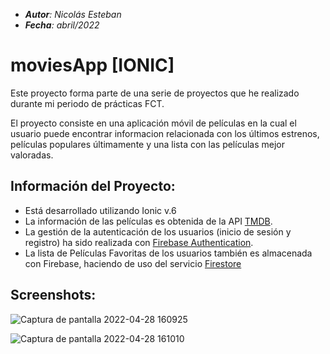 - _**Autor**: Nicolás Esteban_
- _**Fecha**: abril/2022_


# moviesApp [IONIC]
Este proyecto forma parte de una serie de proyectos que he realizado durante mi periodo de prácticas FCT.

El proyecto consiste en una aplicación móvil de películas en la cual el usuario puede encontrar informacion relacionada con los últimos estrenos, películas populares últimamente y una lista con las películas mejor valoradas.

## Información del Proyecto:
- Está desarrollado utilizando Ionic v.6
- La información de las películas es obtenida de la API [TMDB](themoviedb.org).
- La gestión de la autenticación de los usuarios (inicio de sesión y registro) ha sido realizada con [Firebase Authentication](https://firebase.google.com).
- La lista de Películas Favoritas de los usuarios también es almacenada con Firebase, haciendo de uso del servicio [Firestore](https://firebase.google.com)

## Screenshots:

![Captura de pantalla 2022-04-28 160925](https://user-images.githubusercontent.com/43449804/165773909-14f5b988-7564-4c12-8fb1-d1e389306be1.png)

![Captura de pantalla 2022-04-28 161010](https://user-images.githubusercontent.com/43449804/165773846-db705a4d-4f68-4b7f-9fa5-391adc656d18.png)

